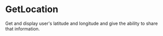 # GetLocation
Get and display user's latitude and longitude and give the ability to share that information.
